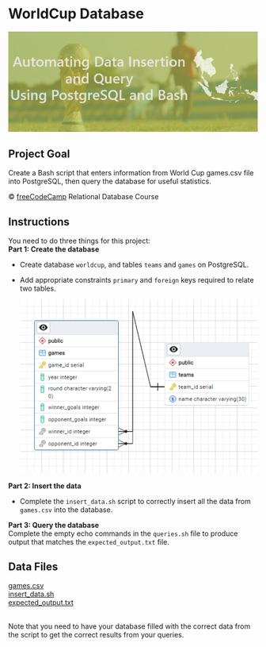 # WorldCup Database

![](WorldCup.jpeg)

## Project Goal
Create a Bash script that enters information from World Cup games.csv file into PostgreSQL, then query the database for useful statistics.

:copyright: [freeCodeCamp](https://www.freecodecamp.org/learn/relational-database/) Relational Database Course

## Instructions
You need to do three things for this project: 
<br/>
**Part 1: Create the database** <br/>
- Create database `worldcup`, and tables `teams` and `games` on PostgreSQL.
- Add appropriate constraints `primary` and `foreign` keys required to relate two tables.
  
  ![Tables Diagram](ERD.png)


**Part 2: Insert the data** <br/>
- Complete the `insert_data.sh` script to correctly insert all the data from `games.csv` into the database.

**Part 3: Query the database** <br/>
Complete the empty echo commands in the `queries.sh` file to produce output that matches the `expected_output.txt` file.

## Data Files
[games.csv](games.csv) <br/>
[insert_data.sh](insert_data.sh) <br/>
[expected_output.txt](expected_output.txt) 
<br/>
<br/>

Note that you need to have your database filled with the correct data from the script to get the correct results from your queries.

<br/>
<br/>
